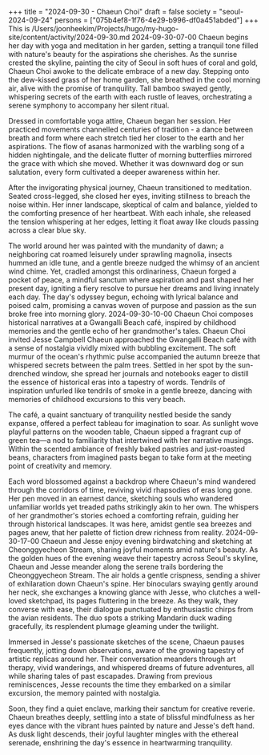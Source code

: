 +++
title = "2024-09-30 - Chaeun Choi"
draft = false
society = "seoul-2024-09-24"
persons = ["075b4ef8-1f76-4e29-b996-df0a451abded"]
+++
This is /Users/joonheekim/Projects/hugo/my-hugo-site/content/activity/2024-09-30.md
2024-09-30-07-00
Chaeun begins her day with yoga and meditation in her garden, setting a tranquil tone filled with nature's beauty for the aspirations she cherishes.
As the sunrise crested the skyline, painting the city of Seoul in soft hues of coral and gold, Chaeun Choi awoke to the delicate embrace of a new day. Stepping onto the dew-kissed grass of her home garden, she breathed in the cool morning air, alive with the promise of tranquility. Tall bamboo swayed gently, whispering secrets of the earth with each rustle of leaves, orchestrating a serene symphony to accompany her silent ritual. 

Dressed in comfortable yoga attire, Chaeun began her session. Her practiced movements channelled centuries of tradition - a dance between breath and form where each stretch tied her closer to the earth and her aspirations. The flow of asanas harmonized with the warbling song of a hidden nightingale, and the delicate flutter of morning butterflies mirrored the grace with which she moved. Whether it was downward dog or sun salutation, every form cultivated a deeper awareness within her. 

After the invigorating physical journey, Chaeun transitioned to meditation. Seated cross-legged, she closed her eyes, inviting stillness to breach the noise within. Her inner landscape, skeptical of calm and balance, yielded to the comforting presence of her heartbeat. With each inhale, she released the tension whispering at her edges, letting it float away like clouds passing across a clear blue sky.

The world around her was painted with the mundanity of dawn; a neighboring cat roamed leisurely under sprawling magnolia, insects hummed an idle tune, and a gentle breeze nudged the whimsy of an ancient wind chime. Yet, cradled amongst this ordinariness, Chaeun forged a pocket of peace, a mindful sanctum where aspiration and past shaped her present day, igniting a fiery resolve to pursue her dreams and living innately each day. The day's odyssey begun, echoing with lyrical balance and poised calm, promising a canvas woven of purpose and passion as the sun broke free into morning glory.
2024-09-30-10-00
Chaeun Choi composes historical narratives at a Gwangalli Beach café, inspired by childhood memories and the gentle echo of her grandmother's tales.
Chaeun Choi invited Jesse Campbell
Chaeun approached the Gwangalli Beach café with a sense of nostalgia vividly mixed with bubbling excitement. The soft murmur of the ocean's rhythmic pulse accompanied the autumn breeze that whispered secrets between the palm trees. Settled in her spot by the sun-drenched window, she spread her journals and notebooks eager to distill the essence of historical eras into a tapestry of words. Tendrils of inspiration unfurled like tendrils of smoke in a gentle breeze, dancing with memories of childhood excursions to this very beach.

The café, a quaint sanctuary of tranquility nestled beside the sandy expanse, offered a perfect tableau for imagination to soar. As sunlight wove playful patterns on the wooden table, Chaeun sipped a fragrant cup of green tea—a nod to familiarity that intertwined with her narrative musings. Within the scented ambiance of freshly baked pastries and just-roasted beans, characters from imagined pasts began to take form at the meeting point of creativity and memory.

Each word blossomed against a backdrop where Chaeun's mind wandered through the corridors of time, reviving vivid rhapsodies of eras long gone. Her pen moved in an earnest dance, sketching souls who wandered unfamiliar worlds yet treaded paths strikingly akin to her own. The whispers of her grandmother's stories echoed a comforting refrain, guiding her through historical landscapes. It was here, amidst gentle sea breezes and pages anew, that her palette of fiction drew richness from reality.
2024-09-30-17-00
Chaeun and Jesse enjoy evening birdwatching and sketching at Cheonggyecheon Stream, sharing joyful moments amid nature's beauty.
As the golden hues of the evening weave their tapestry across Seoul's skyline, Chaeun and Jesse meander along the serene trails bordering the Cheonggyecheon Stream. The air holds a gentle crispness, sending a shiver of exhilaration down Chaeun's spine. Her binoculars swaying gently around her neck, she exchanges a knowing glance with Jesse, who clutches a well-loved sketchpad, its pages fluttering in the breeze. As they walk, they converse with ease, their dialogue punctuated by enthusiastic chirps from the avian residents. The duo spots a striking Mandarin duck wading gracefully, its resplendent plumage gleaming under the twilight.

Immersed in Jesse's passionate sketches of the scene, Chaeun pauses frequently, jotting down observations, aware of the growing tapestry of artistic replicas around her. Their conversation meanders through art therapy, vivid wanderings, and whispered dreams of future adventures, all while sharing tales of past escapades. Drawing from previous reminiscences, Jesse recounts the time they embarked on a similar excursion, the memory painted with nostalgia.

Soon, they find a quiet enclave, marking their sanctum for creative reverie. Chaeun breathes deeply, settling into a state of blissful mindfulness as her eyes dance with the vibrant hues painted by nature and Jesse's deft hand. As dusk light descends, their joyful laughter mingles with the ethereal serenade, enshrining the day's essence in heartwarming tranquility.

